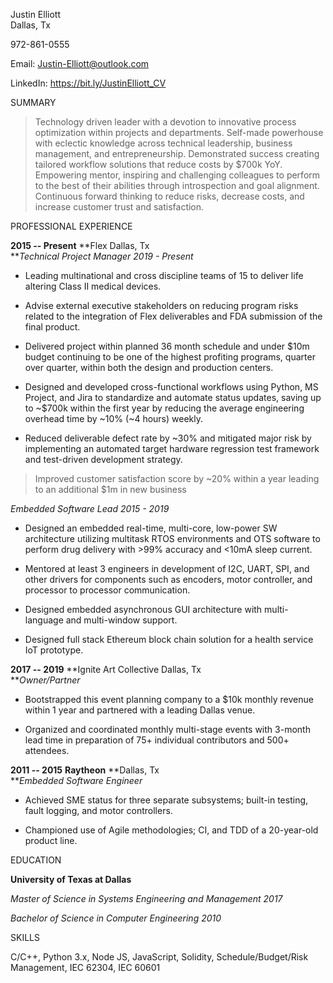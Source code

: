 Justin Elliott\
Dallas, Tx

972-861-0555

Email: <Justin-Elliott@outlook.com>

LinkedIn: <https://bit.ly/JustinElliott_CV>

SUMMARY

> Technology driven leader with a devotion to innovative process optimization within projects and departments. Self-made powerhouse with eclectic knowledge across technical leadership, business management, and entrepreneurship. Demonstrated success creating tailored workflow solutions that reduce costs by \$700k YoY. Empowering mentor, inspiring and challenging colleagues to perform to the best of their abilities through introspection and goal alignment. Continuous forward thinking to reduce risks, decrease costs, and increase customer trust and satisfaction.

PROFESSIONAL EXPERIENCE

**2015 -- Present** **Flex Dallas, Tx\
***Technical Project Manager 2019 - Present*

-   Leading multinational and cross discipline teams of 15 to deliver life altering Class II medical devices.

-   Advise external executive stakeholders on reducing program risks related to the integration of Flex deliverables and FDA submission of the final product.

-   Delivered project within planned 36 month schedule and under \$10m budget continuing to be one of the highest profiting programs, quarter over quarter, within both the design and production centers.

-   Designed and developed cross-functional workflows using Python, MS Project, and Jira to standardize and automate status updates, saving up to \~\$700k within the first year by reducing the average engineering overhead time by \~10% (\~4 hours) weekly.

-   Reduced deliverable defect rate by \~30% and mitigated major risk by implementing an automated target hardware regression test framework and test-driven development strategy.

> Improved customer satisfaction score by \~20% within a year leading to an additional \$1m in new business

*Embedded Software Lead 2015 - 2019*

-   Designed an embedded real-time, multi-core, low-power SW architecture utilizing multitask RTOS environments and OTS software to perform drug delivery with \>99% accuracy and \<10mA sleep current.

-   Mentored at least 3 engineers in development of I2C, UART, SPI, and other drivers for components such as encoders, motor controller, and processor to processor communication.

-   Designed embedded asynchronous GUI architecture with multi-language and multi-window support.

-   Designed full stack Ethereum block chain solution for a health service IoT prototype.

**2017 -- 2019** **Ignite Art Collective Dallas, Tx\
***Owner/Partner*

-   Bootstrapped this event planning company to a \$10k monthly revenue within 1 year and partnered with a leading Dallas venue.

-   Organized and coordinated monthly multi-stage events with 3-month lead time in preparation of 75+ individual contributors and 500+ attendees.

**2011 -- 2015** **Raytheon** **Dallas, Tx\
***Embedded Software Engineer*

-   Achieved SME status for three separate subsystems; built-in testing, fault logging, and motor controllers.

-   Championed use of Agile methodologies; CI, and TDD of a 20-year-old product line.

EDUCATION

**University of Texas at Dallas**

*Master of Science in Systems Engineering and Management 2017*

*Bachelor of Science in Computer Engineering 2010*

SKILLS

C/C++, Python 3.x, Node JS, JavaScript, Solidity, Schedule/Budget/Risk Management, IEC 62304, IEC 60601
